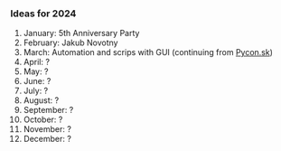 ### Ideas for 2024

1. January: 5th Anniversary Party
2. February: Jakub Novotny
3. March: Automation and scrips with GUI (continuing from [Pycon.sk](https://2024.pycon.sk/))
4. April: ?
5. May: ?
6. June: ?
7. July: ?
8. August: ?
9. September: ?
10. October: ?
11. November: ?
12. December: ?

